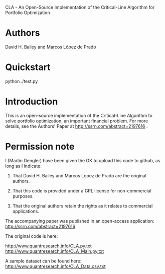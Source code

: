 CLA - An Open-Source Implementation of the Critical-Line Algorithm for Portfolio Optimization

Authors
=======
David H. Bailey and Marcos López de Prado


Quickstart
==========

 python ./test.py


Introduction
============

This is an open-source implementation of the Critical-Line Algorithm
to solve portfolio optimization, an important financial problem. For
more details, see the Authors' Paper at
http://ssrn.com/abstract=2197616 .


Permission note
===============

I (Martin Dengler) have been given the OK to upload this code to
github, as long as I indicate:

1.  That David H. Bailey and Marcos Lopez de Prado are the original
    authors.

2.  That this code is provided under a GPL license for non-commercial
    purposes.

3.  That the original authors retain the rights as it relates to
    commercial applications.

The accompanying paper was published in an open-access application:
http://ssrn.com/abstract=2197616

The original code is here:

http://www.quantresearch.info/CLA.py.txt
http://www.quantresearch.info/CLA_Main.py.txt

A sample dataset can be found here:
http://www.quantresearch.info/CLA_Data.csv.txt


